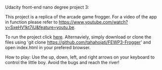Udacity front-end nano degree project 3:

This project is a replica of the arcade game frogger. For a video of the app in function please refer to https://www.youtube.com/watch?v=SxeHV1kt7iU&feature=youtu.be.

To run the project click [here](tahahojati.github.io/FEWP3-Frogger). Alternaviely, simply download or clone the files using 'git clone https://github.com/tahahojati/FEWP3-Frogger' and open index.html in your prefered browser.  

How to play:
Use the up, down, left, and right arrows on your keyboard to control the little boy. Avoid the bugs and reach the river!

